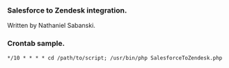 ### Salesforce to Zendesk integration.

Written by Nathaniel Sabanski.

### Crontab sample.

```
*/10 * * * * cd /path/to/script; /usr/bin/php SalesforceToZendesk.php
```
